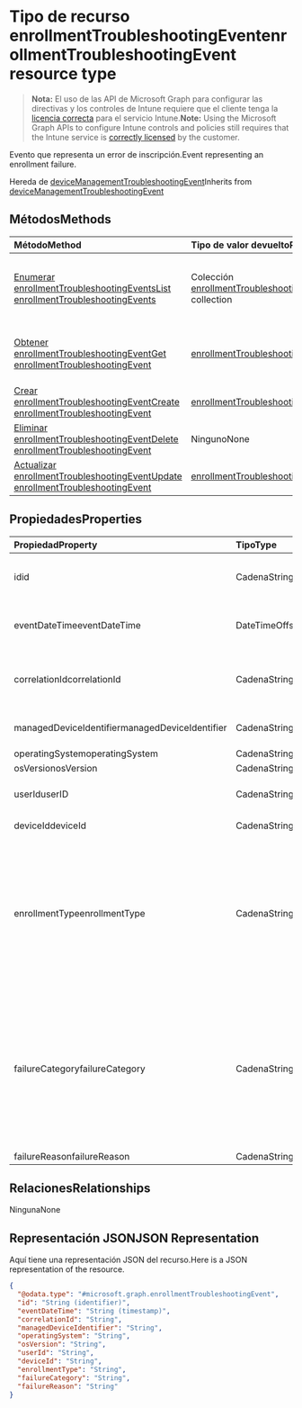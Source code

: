 # <a name="enrollmenttroubleshootingevent-resource-type"></a><span data-ttu-id="8c734-101">Tipo de recurso enrollmentTroubleshootingEvent</span><span class="sxs-lookup"><span data-stu-id="8c734-101">enrollmentTroubleshootingEvent resource type</span></span>

> <span data-ttu-id="8c734-102">**Nota:** El uso de las API de Microsoft Graph para configurar las directivas y los controles de Intune requiere que el cliente tenga la [licencia correcta](https://go.microsoft.com/fwlink/?linkid=839381) para el servicio Intune.</span><span class="sxs-lookup"><span data-stu-id="8c734-102">**Note:** Using the Microsoft Graph APIs to configure Intune controls and policies still requires that the Intune service is [correctly licensed](https://go.microsoft.com/fwlink/?linkid=839381) by the customer.</span></span>

<span data-ttu-id="8c734-103">Evento que representa un error de inscripción.</span><span class="sxs-lookup"><span data-stu-id="8c734-103">Event representing an enrollment failure.</span></span>

<span data-ttu-id="8c734-104">Hereda de [deviceManagementTroubleshootingEvent](../resources/intune_troubleshooting_devicemanagementtroubleshootingevent.md)</span><span class="sxs-lookup"><span data-stu-id="8c734-104">Inherits from [deviceManagementTroubleshootingEvent](../resources/intune_troubleshooting_devicemanagementtroubleshootingevent.md)</span></span>

## <a name="methods"></a><span data-ttu-id="8c734-105">Métodos</span><span class="sxs-lookup"><span data-stu-id="8c734-105">Methods</span></span>
|<span data-ttu-id="8c734-106">Método</span><span class="sxs-lookup"><span data-stu-id="8c734-106">Method</span></span>|<span data-ttu-id="8c734-107">Tipo de valor devuelto</span><span class="sxs-lookup"><span data-stu-id="8c734-107">Return Type</span></span>|<span data-ttu-id="8c734-108">Descripción</span><span class="sxs-lookup"><span data-stu-id="8c734-108">Description</span></span>|
|:---|:---|:---|
|[<span data-ttu-id="8c734-109">Enumerar enrollmentTroubleshootingEvents</span><span class="sxs-lookup"><span data-stu-id="8c734-109">List enrollmentTroubleshootingEvents</span></span>](../api/intune_troubleshooting_enrollmenttroubleshootingevent_list.md)|<span data-ttu-id="8c734-110">Colección [enrollmentTroubleshootingEvent](../resources/intune_troubleshooting_enrollmenttroubleshootingevent.md)</span><span class="sxs-lookup"><span data-stu-id="8c734-110">[enrollmentTroubleshootingEvent](../resources/intune_troubleshooting_enrollmenttroubleshootingevent.md) collection</span></span>|<span data-ttu-id="8c734-111">Enumere las propiedades y las relaciones de los objetos [enrollmentTroubleshootingEvent](../resources/intune_troubleshooting_enrollmenttroubleshootingevent.md).</span><span class="sxs-lookup"><span data-stu-id="8c734-111">List properties and relationships of the [enrollmentTroubleshootingEvent](../resources/intune_troubleshooting_enrollmenttroubleshootingevent.md) objects.</span></span>|
|[<span data-ttu-id="8c734-112">Obtener enrollmentTroubleshootingEvent</span><span class="sxs-lookup"><span data-stu-id="8c734-112">Get enrollmentTroubleshootingEvent</span></span>](../api/intune_troubleshooting_enrollmenttroubleshootingevent_get.md)|[<span data-ttu-id="8c734-113">enrollmentTroubleshootingEvent</span><span class="sxs-lookup"><span data-stu-id="8c734-113">enrollmentTroubleshootingEvent</span></span>](../resources/intune_troubleshooting_enrollmenttroubleshootingevent.md)|<span data-ttu-id="8c734-114">Lea las propiedades y las relaciones del objeto [enrollmentTroubleshootingEvent](../resources/intune_troubleshooting_enrollmenttroubleshootingevent.md).</span><span class="sxs-lookup"><span data-stu-id="8c734-114">Read properties and relationships of [plannerTaskDetails](../resources/intune_troubleshooting_enrollmenttroubleshootingevent.md) object.</span></span>|
|[<span data-ttu-id="8c734-115">Crear enrollmentTroubleshootingEvent</span><span class="sxs-lookup"><span data-stu-id="8c734-115">Create enrollmentTroubleshootingEvent</span></span>](../api/intune_troubleshooting_enrollmenttroubleshootingevent_create.md)|[<span data-ttu-id="8c734-116">enrollmentTroubleshootingEvent</span><span class="sxs-lookup"><span data-stu-id="8c734-116">enrollmentTroubleshootingEvent</span></span>](../resources/intune_troubleshooting_enrollmenttroubleshootingevent.md)|<span data-ttu-id="8c734-117">Cree un objeto [enrollmentTroubleshootingEvent](../resources/intune_troubleshooting_enrollmenttroubleshootingevent.md).</span><span class="sxs-lookup"><span data-stu-id="8c734-117">Create a new [plannerBucket](../resources/intune_troubleshooting_enrollmenttroubleshootingevent.md) object.</span></span>|
|[<span data-ttu-id="8c734-118">Eliminar enrollmentTroubleshootingEvent</span><span class="sxs-lookup"><span data-stu-id="8c734-118">Delete enrollmentTroubleshootingEvent</span></span>](../api/intune_troubleshooting_enrollmenttroubleshootingevent_delete.md)|<span data-ttu-id="8c734-119">Ninguno</span><span class="sxs-lookup"><span data-stu-id="8c734-119">None</span></span>|<span data-ttu-id="8c734-120">Elimina un [enrollmentTroubleshootingEvent](../resources/intune_troubleshooting_enrollmenttroubleshootingevent.md).</span><span class="sxs-lookup"><span data-stu-id="8c734-120">Deletes a [enrollmentTroubleshootingEvent](../resources/intune_troubleshooting_enrollmenttroubleshootingevent.md).</span></span>|
|[<span data-ttu-id="8c734-121">Actualizar enrollmentTroubleshootingEvent</span><span class="sxs-lookup"><span data-stu-id="8c734-121">Update enrollmentTroubleshootingEvent</span></span>](../api/intune_troubleshooting_enrollmenttroubleshootingevent_update.md)|[<span data-ttu-id="8c734-122">enrollmentTroubleshootingEvent</span><span class="sxs-lookup"><span data-stu-id="8c734-122">enrollmentTroubleshootingEvent</span></span>](../resources/intune_troubleshooting_enrollmenttroubleshootingevent.md)|<span data-ttu-id="8c734-123">Actualice las propiedades de un objeto [enrollmentTroubleshootingEvent](../resources/intune_troubleshooting_enrollmenttroubleshootingevent.md).</span><span class="sxs-lookup"><span data-stu-id="8c734-123">Update the properties of a [calendar](../resources/intune_troubleshooting_enrollmenttroubleshootingevent.md) object.</span></span>|

## <a name="properties"></a><span data-ttu-id="8c734-124">Propiedades</span><span class="sxs-lookup"><span data-stu-id="8c734-124">Properties</span></span>
|<span data-ttu-id="8c734-125">Propiedad</span><span class="sxs-lookup"><span data-stu-id="8c734-125">Property</span></span>|<span data-ttu-id="8c734-126">Tipo</span><span class="sxs-lookup"><span data-stu-id="8c734-126">Type</span></span>|<span data-ttu-id="8c734-127">Descripción</span><span class="sxs-lookup"><span data-stu-id="8c734-127">Description</span></span>|
|:---|:---|:---|
|<span data-ttu-id="8c734-128">id</span><span class="sxs-lookup"><span data-stu-id="8c734-128">id</span></span>|<span data-ttu-id="8c734-129">Cadena</span><span class="sxs-lookup"><span data-stu-id="8c734-129">String</span></span>|<span data-ttu-id="8c734-130">UUID del objeto. Heredado de [deviceManagementTroubleshootingEvent](../resources/intune_troubleshooting_devicemanagementtroubleshootingevent.md)</span><span class="sxs-lookup"><span data-stu-id="8c734-130">UUID for the object Inherited from [deviceManagementTroubleshootingEvent](../resources/intune_troubleshooting_devicemanagementtroubleshootingevent.md)</span></span>|
|<span data-ttu-id="8c734-131">eventDateTime</span><span class="sxs-lookup"><span data-stu-id="8c734-131">eventDateTime</span></span>|<span data-ttu-id="8c734-132">DateTimeOffset</span><span class="sxs-lookup"><span data-stu-id="8c734-132">DateTimeOffset</span></span>|<span data-ttu-id="8c734-133">Hora en que ocurrió el evento.</span><span class="sxs-lookup"><span data-stu-id="8c734-133">Time when the event occurred .</span></span> <span data-ttu-id="8c734-134">Heredado de [deviceManagementTroubleshootingEvent](../resources/intune_troubleshooting_devicemanagementtroubleshootingevent.md)</span><span class="sxs-lookup"><span data-stu-id="8c734-134">Inherited from [deviceManagementTroubleshootingEvent](../resources/intune_troubleshooting_devicemanagementtroubleshootingevent.md)</span></span>|
|<span data-ttu-id="8c734-135">correlationId</span><span class="sxs-lookup"><span data-stu-id="8c734-135">correlationId</span></span>|<span data-ttu-id="8c734-136">Cadena</span><span class="sxs-lookup"><span data-stu-id="8c734-136">String</span></span>|<span data-ttu-id="8c734-137">Id. utilizado para rastrear el error en el servicio.</span><span class="sxs-lookup"><span data-stu-id="8c734-137">Id used for tracing the failure in the service.</span></span> <span data-ttu-id="8c734-138">Heredado de [deviceManagementTroubleshootingEvent](../resources/intune_troubleshooting_devicemanagementtroubleshootingevent.md)</span><span class="sxs-lookup"><span data-stu-id="8c734-138">Inherited from [deviceManagementTroubleshootingEvent](../resources/intune_troubleshooting_devicemanagementtroubleshootingevent.md)</span></span>|
|<span data-ttu-id="8c734-139">managedDeviceIdentifier</span><span class="sxs-lookup"><span data-stu-id="8c734-139">managedDeviceIdentifier</span></span>|<span data-ttu-id="8c734-140">Cadena</span><span class="sxs-lookup"><span data-stu-id="8c734-140">String</span></span>|<span data-ttu-id="8c734-141">Identificador del dispositivo creado o recopilado por Intune.</span><span class="sxs-lookup"><span data-stu-id="8c734-141">Device identifier created or collected by Intune.</span></span>|
|<span data-ttu-id="8c734-142">operatingSystem</span><span class="sxs-lookup"><span data-stu-id="8c734-142">operatingSystem</span></span>|<span data-ttu-id="8c734-143">Cadena</span><span class="sxs-lookup"><span data-stu-id="8c734-143">String</span></span>|<span data-ttu-id="8c734-144">Sistema operativo.</span><span class="sxs-lookup"><span data-stu-id="8c734-144">Operating system</span></span>|
|<span data-ttu-id="8c734-145">osVersion</span><span class="sxs-lookup"><span data-stu-id="8c734-145">osVersion</span></span>|<span data-ttu-id="8c734-146">Cadena</span><span class="sxs-lookup"><span data-stu-id="8c734-146">String</span></span>|<span data-ttu-id="8c734-147">Versión del sistema operativo.</span><span class="sxs-lookup"><span data-stu-id="8c734-147">OS Version.</span></span>|
|<span data-ttu-id="8c734-148">userId</span><span class="sxs-lookup"><span data-stu-id="8c734-148">userID</span></span>|<span data-ttu-id="8c734-149">Cadena</span><span class="sxs-lookup"><span data-stu-id="8c734-149">String</span></span>|<span data-ttu-id="8c734-150">Identificador del usuario que intentó inscribir el dispositivo.</span><span class="sxs-lookup"><span data-stu-id="8c734-150">Identifier for the user that tried to enroll the device.</span></span>|
|<span data-ttu-id="8c734-151">deviceId</span><span class="sxs-lookup"><span data-stu-id="8c734-151">deviceId</span></span>|<span data-ttu-id="8c734-152">Cadena</span><span class="sxs-lookup"><span data-stu-id="8c734-152">String</span></span>|<span data-ttu-id="8c734-153">Identificador de dispositivo de Azure AD.</span><span class="sxs-lookup"><span data-stu-id="8c734-153">Azure AD device identifier.</span></span>|
|<span data-ttu-id="8c734-154">enrollmentType</span><span class="sxs-lookup"><span data-stu-id="8c734-154">enrollmentType</span></span>|<span data-ttu-id="8c734-155">Cadena</span><span class="sxs-lookup"><span data-stu-id="8c734-155">String</span></span>|<span data-ttu-id="8c734-156">Tipo de la inscripción.</span><span class="sxs-lookup"><span data-stu-id="8c734-156">Type of the enrollment.</span></span> <span data-ttu-id="8c734-157">Los valores posibles son: `unknown`, `userEnrollment`, `deviceEnrollmentManager`, `appleBulkWithUser`, `appleBulkWithoutUser`, `windowsAzureADJoin`, `windowsBulkUserless`, `windowsAutoEnrollment`, `windowsBulkAzureDomainJoin` y `windowsCoManagement`.</span><span class="sxs-lookup"><span data-stu-id="8c734-157">Possible values are: `unknown`, `userEnrollment`, `deviceEnrollmentManager`, `appleBulkWithUser`, `appleBulkWithoutUser`, `windowsAzureADJoin`, `windowsBulkUserless`, `windowsAutoEnrollment`, `windowsBulkAzureDomainJoin`, `windowsCoManagement`.</span></span>|
|<span data-ttu-id="8c734-158">failureCategory</span><span class="sxs-lookup"><span data-stu-id="8c734-158">failureCategory</span></span>|<span data-ttu-id="8c734-159">Cadena</span><span class="sxs-lookup"><span data-stu-id="8c734-159">String</span></span>|<span data-ttu-id="8c734-160">Categoría general del error.</span><span class="sxs-lookup"><span data-stu-id="8c734-160">Highlevel failure category.</span></span> <span data-ttu-id="8c734-161">Los valores posibles son: `unknown`, `authentication`, `authorization`, `accountValidation`, `userValidation`, `deviceNotSupported`, `inMaintenance`, `badRequest`, `featureNotSupported`, `enrollmentRestrictionsEnforced` y `clientDisconnected`.</span><span class="sxs-lookup"><span data-stu-id="8c734-161">Possible values are: `unknown`, `authentication`, `authorization`, `accountValidation`, `userValidation`, `deviceNotSupported`, `inMaintenance`, `badRequest`, `featureNotSupported`, `enrollmentRestrictionsEnforced`, `clientDisconnected`.</span></span>|
|<span data-ttu-id="8c734-162">failureReason</span><span class="sxs-lookup"><span data-stu-id="8c734-162">failureReason</span></span>|<span data-ttu-id="8c734-163">Cadena</span><span class="sxs-lookup"><span data-stu-id="8c734-163">String</span></span>|<span data-ttu-id="8c734-164">Motivo del error detallado.</span><span class="sxs-lookup"><span data-stu-id="8c734-164">Detailed failure reason.</span></span>|

## <a name="relationships"></a><span data-ttu-id="8c734-165">Relaciones</span><span class="sxs-lookup"><span data-stu-id="8c734-165">Relationships</span></span>
<span data-ttu-id="8c734-166">Ninguna</span><span class="sxs-lookup"><span data-stu-id="8c734-166">None</span></span>
## <a name="json-representation"></a><span data-ttu-id="8c734-167">Representación JSON</span><span class="sxs-lookup"><span data-stu-id="8c734-167">JSON Representation</span></span>
<span data-ttu-id="8c734-168">Aquí tiene una representación JSON del recurso.</span><span class="sxs-lookup"><span data-stu-id="8c734-168">Here is a JSON representation of the resource.</span></span>
<!-- {
  "blockType": "resource",
  "keyProperty": "id",
  "@odata.type": "microsoft.graph.enrollmentTroubleshootingEvent"
}
-->
``` json
{
  "@odata.type": "#microsoft.graph.enrollmentTroubleshootingEvent",
  "id": "String (identifier)",
  "eventDateTime": "String (timestamp)",
  "correlationId": "String",
  "managedDeviceIdentifier": "String",
  "operatingSystem": "String",
  "osVersion": "String",
  "userId": "String",
  "deviceId": "String",
  "enrollmentType": "String",
  "failureCategory": "String",
  "failureReason": "String"
}
```



